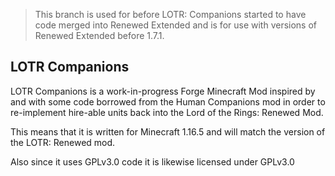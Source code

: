 > This branch is used for before LOTR: Companions started to have code merged into Renewed Extended and is for use with versions of Renewed Extended before 1.7.1.

## LOTR Companions


LOTR Companions is a work-in-progress Forge Minecraft Mod inspired by and with some code borrowed from the Human Companions mod in order to re-implement hire-able units back into the Lord of the Rings: Renewed Mod.

This means that it is written for Minecraft 1.16.5 and will match the version of the LOTR: Renewed mod.

Also since it uses GPLv3.0 code it is likewise licensed under GPLv3.0

